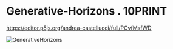 # Generative-Horizons . 10PRINT

https://editor.p5js.org/andrea-castellucci/full/PCvfMsfWD

![GenerativeHorizons](https://user-images.githubusercontent.com/75098849/122666301-ba977400-d1ac-11eb-948f-22512fb43427.jpg)
